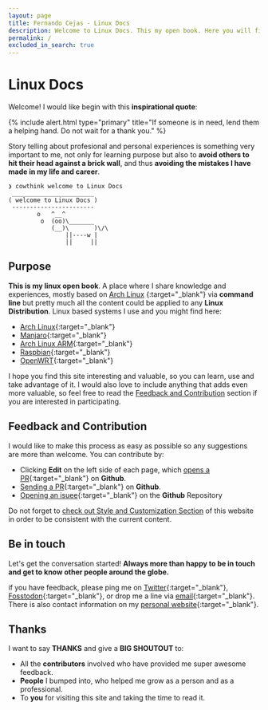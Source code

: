 ```yaml
---
layout: page
title: Fernando Cejas - Linux Docs
description: Welcome to Linux Docs. This my open book. Here you will find notes, tips and tricks about linux and open source. I hope you learn something out of this and find the content interesting and valuable. Feel free to contribute. 
permalink: /
excluded_in_search: true
---
```


# Linux Docs

Welcome! I would like begin with this **inspirational quote**:

{% include alert.html type="primary" title="If someone is in need, lend them a helping hand. Do not wait for a thank you." %}

Story telling about profesional and personal experiences is something very important to me, not only for learning purpose but also to **avoid others to hit their head against a brick wall**, and thus **avoiding the mistakes I have made in my life and career**.

```
❯ cowthink welcome to Linux Docs
 _______________________ 
( welcome to Linux Docs )
 ----------------------- 
        o   ^__^
         o  (oo)\_______
            (__)\       )\/\
                ||----w |
                ||     ||

```

## Purpose

**This is my linux open book**. A place where I share knowledge and experiences, mostly based on [Arch Linux](https://archlinux.org)
{:target="_blank"} via **command line** but pretty much all the content could be applied to any **Linux Distribution**. Linux based systems I use and you might find here:

 - [Arch Linux](https://archlinux.org){:target="_blank"}
 - [Manjaro](https://manjaro.org/){:target="_blank"}
 - [Arch Linux ARM](https://archlinuxarm.org/){:target="_blank"}
 - [Raspbian](https://www.raspbian.org/){:target="_blank"}
 - [OpenWRT](https://openwrt.org/){:target="_blank"}

I hope you find this site interesting and valuable, so you can learn, use and take advantage of it. I would also love to include anything that adds even more valuable, so feel free to read the [Feedback and Contribution](#feedback-and-contribution) section if you are interested in participating.  

## Feedback and Contribution

I would like to make this process as easy as possible so any suggestions are more than welcome.
You can contribute by:

 - Clicking **Edit** on the left side of each page, which [opens a PR](https://github.com/android10/linux.github.io/pulls){:target="_blank"} on **Github**.
 - [Sending a PR](https://github.com/android10/linux.github.io/pulls){:target="_blank"} on **Github**.
 - [Opening an isuee](https://github.com/android10/linux.github.io/issues){:target="_blank"} on the **Github** Repository

Do not forget to [check out Style and Customization Section](docs/extras/getting-started) of this website in order to be consistent with the current content. 

## Be in touch

Let's get the conversation started! **Always more than happy to be in touch and get to know other people around the globe.** 

if you have feedback, please ping me on [Twitter](https://twitter.com/fernando_cejas){:target="_blank"}, [Fosstodon](https://fosstodon.org/@android10){:target="_blank"}, or drop me a line via [email](mailto:android@fernandocejas.com){:target="_blank"}. There is also contact information on my [personal website](https://fernandocejas.com){:target="_blank"}. 

## Thanks

I want to say **THANKS** and give a **BIG SHOUTOUT** to:

 - All the **contributors** involved who have provided me super awesome feedback.
 - **People** I bumped into, who helped me grow as a person and as a professional. 
 - To **you** for visiting this site and taking the time to read it. 
